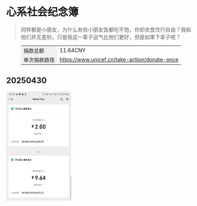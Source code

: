 # 心系社会纪念簿

> 同样都是小朋友，为什么有些小朋友饭都吃不饱，你却衣食住行自由？我和他们并无差别，只是我这一辈子运气比他们更好，但是如果下辈子呢？

<figure class="table" style="width:1200px;">
      <table>
        <tbody>
          <tr>
            <td style="background-color:#f0f0f0;">捐款总额</td>
            <td>11.64CNY</td>
          </tr>
          <tr>
            <td style="background-color:#f0f0f0;">单次捐款路径</td>
            <td><a href="https://www.unicef.cn/take-action/donate-once" target="_blank">https://www.unicef.cn/take-action/donate-once</a></td>
          </tr>
        </tbody>
      </table>
    </figure>

## 20250430

<img src="./R03Files/R0320250430.jpg" width="35%" />
